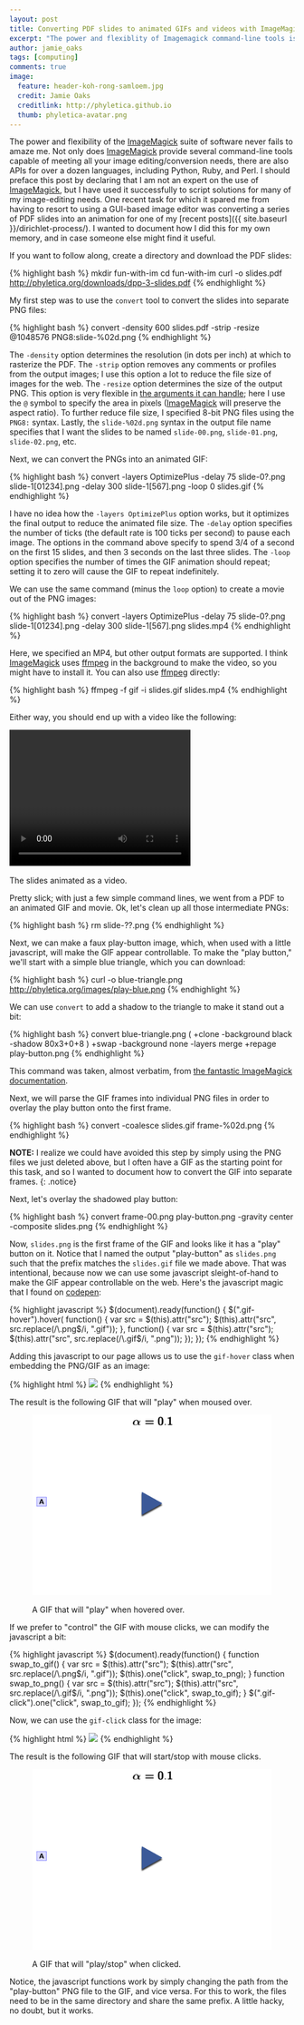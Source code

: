 ```yaml
---
layout: post
title: Converting PDF slides to animated GIFs and videos with ImageMagick
excerpt: "The power and flexiblity of Imagemagick command-line tools is ... magickal."
author: jamie_oaks
tags: [computing]
comments: true
image:
  feature: header-koh-rong-samloem.jpg
  credit: Jamie Oaks
  creditlink: http://phyletica.github.io
  thumb: phyletica-avatar.png
---
```


The power and flexibility of the
[ImageMagick](http://www.imagemagick.org/script/index.php) suite of software
never fails to amaze me.
Not only does
[ImageMagick](http://www.imagemagick.org/script/index.php)
provide several command-line tools capable of meeting all your image
editing/conversion needs, there are also APIs for over a dozen languages,
including Python, Ruby, and Perl.
I should preface this post by declaring that I am not an expert on the use of
[ImageMagick](http://www.imagemagick.org/script/index.php), but I have used it
successfully to script solutions for many of my image-editing needs.
One recent task for which it spared me from having to resort to using a
GUI-based image editor was converting a series of PDF slides into an animation
for one of my [recent posts]({{ site.baseurl }}/dirichlet-process/).
I wanted to document how I did this for my own memory, and in case someone else
might find it useful.

If you want to follow along, create a directory and download the PDF slides:

{% highlight bash %}
mkdir fun-with-im
cd fun-with-im
curl -o slides.pdf http://phyletica.org/downloads/dpp-3-slides.pdf
{% endhighlight %}

My first step was to use the `convert` tool to convert the slides into separate
PNG files:

{% highlight bash %}
convert -density 600 slides.pdf -strip -resize @1048576 PNG8:slide-%02d.png
{% endhighlight %}

The `-density` option determines the resolution (in dots per inch) at which
to rasterize the PDF.
The `-strip` option removes any comments or profiles from the output images; I
use this option a lot to reduce the file size of images for the web.
The `-resize` option determines the size of the output PNG.
This option is very flexible in [the arguments it can
handle](http://www.imagemagick.org/script/command-line-processing.php#geometry);
here I use the `@` symbol to specify the area in pixels
([ImageMagick](http://www.imagemagick.org/script/index.php) will preserve the
aspect ratio).
To further reduce file size, I specified 8-bit PNG files using the `PNG8:`
syntax.
Lastly, the `slide-%02d.png` syntax in the output file name specifies that I
want the slides to be named `slide-00.png`, `slide-01.png`, `slide-02.png`,
etc.

Next, we can convert the PNGs into an animated GIF:

{% highlight bash %}
convert -layers OptimizePlus -delay 75 slide-0?.png slide-1[01234].png -delay 300 slide-1[567].png -loop 0 slides.gif
{% endhighlight %}

I have no idea how the `-layers OptimizePlus` option works, but it optimizes
the final output to reduce the animated file size.
The `-delay` option specifies the number of ticks (the default rate is 100
ticks per second) to pause each image.
The options in the command above specify to spend 3/4 of a second on the first
15 slides, and then 3 seconds on the last three slides.
The `-loop` option specifies the number of times the GIF animation should
repeat;
setting it to zero will cause the GIF to repeat indefinitely.

We can use the same command (minus the `loop` option) to create a movie out of
the PNG images:

{% highlight bash %}
convert -layers OptimizePlus -delay 75 slide-0?.png slide-1[01234].png -delay 300 slide-1[567].png slides.mp4
{% endhighlight %}
 
Here, we specified an MP4, but other output formats are supported.
I think [ImageMagick](http://www.imagemagick.org/script/index.php) uses
[ffmpeg](https://www.ffmpeg.org/) in the background to make the video, so you
might have to install it.
You can also use [ffmpeg](https://www.ffmpeg.org/) directly: 

{% highlight bash %}
ffmpeg -f gif -i slides.gif slides.mp4
{% endhighlight %}

Either way, you should end up with a video like the following:

<video width="320" height="240" controls>
    <source src="https://raw.githubusercontent.com/joaks1/dirichlet-process-trees/master/images/dpp-3-example.mp4" type="video/mp4">
    <source src="https://raw.githubusercontent.com/joaks1/dirichlet-process-trees/master/images/dpp-3-example.ogg" type="video/ogg">
    Your browser does not support this video.
</video>
<figcaption>
    <p class="figure-caption-box">
        <span class="center-if-single-line">
            The slides animated as a video.
        </span>
    </p>
</figcaption>

Pretty slick; with just a few simple command lines, we went from a PDF to an
animated GIF and movie.
Ok, let's clean up all those intermediate PNGs:

{% highlight bash %}
rm slide-??.png
{% endhighlight %}

Next, we can make a faux play-button image, which, when used with a little
javascript, will make the GIF appear controllable.
To make the "play button," we'll start with a simple blue triangle, which you
can download:

{% highlight bash %}
curl -o blue-triangle.png http://phyletica.org/images/play-blue.png
{% endhighlight %}

We can use `convert` to add a shadow to the triangle to make it stand out a bit:

{% highlight bash %}
convert blue-triangle.png \( +clone -background black -shadow 80x3+0+8 \) +swap -background none -layers merge +repage play-button.png
{% endhighlight %}

This command was taken, almost verbatim, from [the fantastic ImageMagick
documentation](http://www.imagemagick.org/Usage/blur/#shadow).

Next, we will parse the GIF frames into individual PNG files in order to
overlay the play button onto the first frame.

{% highlight bash %}
convert -coalesce slides.gif frame-%02d.png
{% endhighlight %}

**NOTE:** I realize we could have avoided this step by simply using the PNG
files we just deleted above, but I often have a GIF as the starting point for
this task, and so I wanted to document how to convert the GIF into separate
frames.
{: .notice}

Next, let's overlay the shadowed play button:

{% highlight bash %}
convert frame-00.png play-button.png -gravity center -composite slides.png
{% endhighlight %}

Now, `slides.png` is the first frame of the GIF and looks like it has a "play"
button on it.
Notice that I named the output "play-button" as `slides.png` such that the
prefix matches the `slides.gif` file we made above.
That was intentional, because now we can use some javascript sleight-of-hand to
make the GIF appear controllable on the web.
Here's the javascript magic that I found on
[codepen](http://codepen.io/CalebGrove/pen/bIsqy):

{% highlight javascript %}
$(document).ready(function() {
    $(".gif-hover").hover(
        function() {
            var src = $(this).attr("src");
            $(this).attr("src", src.replace(/\.png$/i, ".gif"));
        },
        function() {
            var src = $(this).attr("src");
            $(this).attr("src", src.replace(/\.gif$/i, ".png"));
        });
});
{% endhighlight %}

Adding this javascript to our page allows us to use the `gif-hover` class when
embedding the PNG/GIF as an image:

{% highlight html %}
<img class="gif-hover" src="dpp-3-example.png"></a>
{% endhighlight %}

The result is the following GIF that will "play" when moused over.

<figure>
    <img class="gif-hover" src="/images/dpp-3-example.png"></a>
    <figcaption>
        <p class="figure-caption-box">
            <span class="center-if-single-line">
                A GIF that will "play" when hovered over.
            </span>
        </p>
    </figcaption>
</figure>

If we prefer to "control" the GIF with mouse clicks, we can modify the
javascript a bit:

{% highlight javascript %}
$(document).ready(function() {
    function swap_to_gif() {
        var src = $(this).attr("src");
        $(this).attr("src", src.replace(/\.png$/i, ".gif"));
        $(this).one("click", swap_to_png);
    }
    function swap_to_png() {
        var src = $(this).attr("src");
        $(this).attr("src", src.replace(/\.gif$/i, ".png"));
        $(this).one("click", swap_to_gif);
    }
    $(".gif-click").one("click", swap_to_gif);
});
{% endhighlight %}

Now, we can use the `gif-click` class for the image:

{% highlight html %}
<img class="gif-click" src="dpp-3-example.png">
{% endhighlight %}

The result is the following GIF that will start/stop with mouse clicks.

<figure>
    <img class="gif-click" src="/images/dpp-3-example.png">
    <figcaption>
        <p class="figure-caption-box">
            <span class="center-if-single-line">
                A GIF that will "play/stop" when clicked.
            </span>
        </p>
    </figcaption>
</figure>

Notice, the javascript functions work by simply changing the path from the
"play-button" PNG file to the GIF, and vice versa.
For this to work, the files need to be in the same directory and share the same
prefix.
A little hacky, no doubt, but it works.

